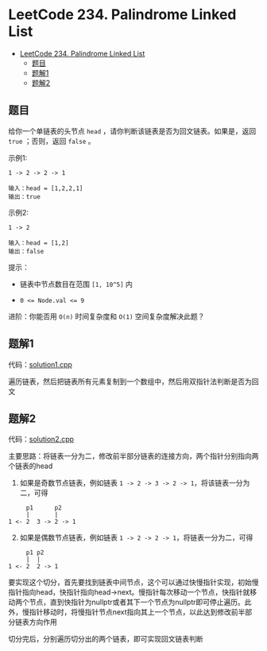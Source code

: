 # LeetCode 234. Palindrome Linked List

- [LeetCode 234. Palindrome Linked List](#leetcode-234-palindrome-linked-list)
  - [题目](#题目)
  - [题解1](#题解1)
  - [题解2](#题解2)

## 题目

给你一个单链表的头节点 `head` ，请你判断该链表是否为回文链表。如果是，返回 `true` ；否则，返回 `false` 。

示例1:

```
1 -> 2 -> 2 -> 1

输入：head = [1,2,2,1]
输出：true
```

示例2:

```
1 -> 2

输入：head = [1,2]
输出：false
```

提示：

* 链表中节点数目在范围 `[1, 10^5]` 内

* `0 <= Node.val <= 9`

进阶：你能否用 `O(n)` 时间复杂度和 `O(1)` 空间复杂度解决此题？

## 题解1

代码：[solution1.cpp](solution1.cpp)

遍历链表，然后把链表所有元素复制到一个数组中，然后用双指针法判断是否为回文

## 题解2

代码：[solution2.cpp](solution2.cpp)

主要思路：将链表一分为二，修改前半部分链表的连接方向，两个指针分别指向两个链表的head

1. 如果是奇数节点链表，例如链表 `1 -> 2 -> 3 -> 2 -> 1`，将该链表一分为二，可得

```
     p1      p2
     |       |
1 <- 2  3 -> 2 -> 1 
```

2. 如果是偶数节点链表，例如链表 `1 -> 2 -> 2 -> 1`，将链表一分为二，可得

```
     p1 p2
     |  |
1 <- 2  2 -> 1 
```

要实现这个切分，首先要找到链表中间节点，这个可以通过快慢指针实现，初始慢指针指向head，快指针指向head->next。慢指针每次移动一个节点，快指针就移动两个节点，直到快指针为nullptr或者其下一个节点为nullptr即可停止遍历。此外，慢指针移动时，将慢指针节点next指向其上一个节点，以此达到修改前半部分链表方向作用

切分完后，分别遍历切分出的两个链表，即可实现回文链表判断